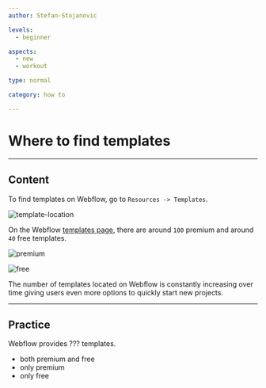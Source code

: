 ```yaml
---
author: Stefan-Stojanovic

levels:
  - beginner

aspects:
  - new
  - workout

type: normal

category: how to

---
```


# Where to find templates

---
## Content

To find templates on Webflow, go to `Resources -> Templates`.

![template-location](https://img.enkipro.com/da1735dbc722a9dde4474c4595b3cb6d.png)

On the Webflow [templates page](https://webflow.com/templates), there are around `100` premium and around `40` free templates.

![premium](https://img.enkipro.com/9dc4099fb5095df7479d95766eab8e8e.png)

![free](https://img.enkipro.com/473aa0fa1dcecf8340e3197c4d6f4735.png)

The number of templates located on Webflow is constantly increasing over time giving users even more options to quickly start new projects.


---
## Practice

Webflow provides ??? templates.

* both premium and free
* only premium
* only free